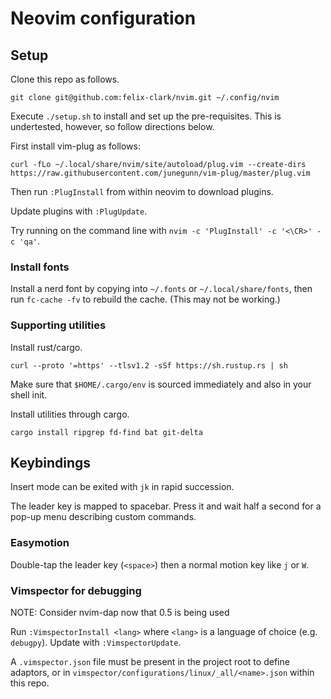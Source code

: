 # Neovim configuration

## Setup

Clone this repo as follows.
```
git clone git@github.com:felix-clark/nvim.git ~/.config/nvim
```

Execute `./setup.sh` to install and set up the pre-requisites. This is undertested, however, so follow directions below.

First install vim-plug as follows:
```
curl -fLo ~/.local/share/nvim/site/autoload/plug.vim --create-dirs https://raw.githubusercontent.com/junegunn/vim-plug/master/plug.vim
```

Then run `:PlugInstall` from within neovim to download plugins.

Update plugins with `:PlugUpdate`.

Try running on the command line with `nvim -c 'PlugInstall' -c '<\CR>' -c 'qa'`.

### Install fonts

Install a nerd font by copying into `~/.fonts` or `~/.local/share/fonts`, then
run `fc-cache -fv` to rebuild the cache. (This may not be working.)

### Supporting utilities

Install rust/cargo.
```
curl --proto '=https' --tlsv1.2 -sSf https://sh.rustup.rs | sh
```
Make sure that `$HOME/.cargo/env` is sourced immediately and also in your shell init.

Install utilities through cargo.
```
cargo install ripgrep fd-find bat git-delta
```

## Keybindings

Insert mode can be exited with `jk` in rapid succession.

The leader key is mapped to spacebar. Press it and wait half a second for a pop-up menu describing custom commands.

### Easymotion

Double-tap the leader key (`<space>`) then a normal motion key like `j` or `W`.

### Vimspector for debugging
 
NOTE: Consider nvim-dap now that 0.5 is being used

Run `:VimspectorInstall <lang>` where `<lang>` is a language of choice (e.g. `debugpy`). Update with `:VimspectorUpdate`.

A `.vimspector.json` file must be present in the project root to define
adaptors, or in `vimspector/configurations/linux/_all/<name>.json` within this
repo.
